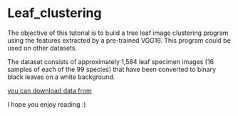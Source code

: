 # Leaf_clustering

The objective of this tutorial is to build a tree leaf image clustering program using the features extracted by a pre-trained VGG16. This program could be used on other datasets.

The dataset consists of approximately 1,584 leaf specimen images (16 samples of each of the 99 species) that have been converted to binary black leaves on a white background.

[you can download data from](https://drive.google.com/file/d/1EjgZuxsygLlaZmmAxqHrjY4nyp8T9Odh/view?usp=sharing)

I hope you enjoy reading :)
